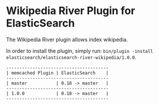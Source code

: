 Wikipedia River Plugin for ElasticSearch
==================================

The Wikipedia River plugin allows index wikipedia.

In order to install the plugin, simply run: `bin/plugin -install elasticsearch/elasticsearch-river-wikipedia/1.0.0`.

    ---------------------------------------
    | memcached Plugin | ElasticSearch    |
    ---------------------------------------
    | master           | 0.18 -> master   |
    ---------------------------------------
    | 1.0.0            | 0.18 -> master   |
    ---------------------------------------

